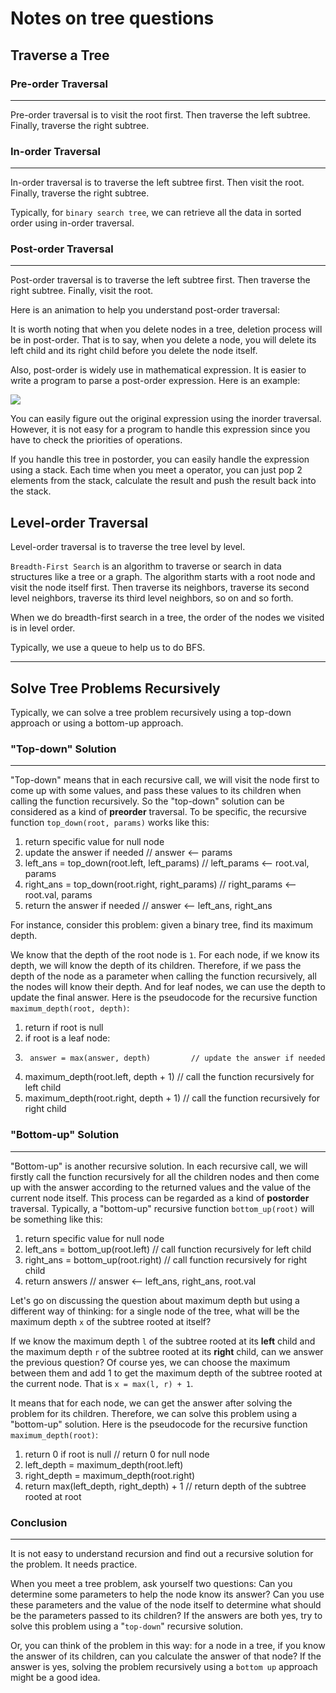 # Notes on tree questions

## Traverse a Tree
### Pre-order Traversal

----------

Pre-order traversal is to visit the root first. Then traverse the left subtree. Finally, traverse the right subtree. 

### In-order Traversal

----------

In-order traversal is to traverse the left subtree first. Then visit the root. Finally, traverse the right subtree.

Typically, for `binary search tree`, we can retrieve all the data in sorted order using in-order traversal. 



### Post-order Traversal

----------

Post-order traversal is to traverse the left subtree first. Then traverse the right subtree. Finally, visit the root.

Here is an animation to help you understand post-order traversal:

It is worth noting that when you delete nodes in a tree, deletion process will be in post-order. That is to say, when you delete a node, you will delete its left child and its right child before you delete the node itself.

Also, post-order is widely use in mathematical expression. It is easier to write a program to parse a post-order expression. Here is an example:

![](https://leetcode.com/explore/learn/card/data-structure-tree/134/traverse-a-tree/Figures/binary_tree/mathematical_expression.png)

You can easily figure out the original expression using the inorder traversal. However, it is not easy for a program to handle this expression since you have to check the priorities of operations.

If you handle this tree in postorder, you can easily handle the expression using a stack. Each time when you meet a operator, you can just pop 2 elements from the stack, calculate the result and push the result back into the stack.
## Level-order Traversal
Level-order traversal is to traverse the tree level by level.

`Breadth-First Search`  is an algorithm to traverse or search in data structures like a tree or a graph. The algorithm starts with a root node and visit the node itself first. Then traverse its neighbors, traverse its second level neighbors, traverse its third level neighbors, so on and so forth.

When we do breadth-first search in a tree, the order of the nodes we visited is in level order.

Typically, we use a queue to help us to do BFS. 

---

## Solve Tree Problems Recursively
Typically, we can solve a tree problem recursively using a top-down approach or using a bottom-up approach.

### "Top-down" Solution

----------

"Top-down" means that in each recursive call, we will visit the node first to come up with some values, and pass these values to its children when calling the function recursively. So the "top-down" solution can be considered as a kind of **preorder** traversal. To be specific, the recursive function `top_down(root, params)` works like this:

1. return specific value for null node
2. update the answer if needed                      // answer <-- params
3. left_ans = top_down(root.left, left_params)      // left_params <-- root.val, params
4. right_ans = top_down(root.right, right_params)   // right_params <-- root.val, params 
5. return the answer if needed                      // answer <-- left_ans, right_ans

For instance, consider this problem: given a binary tree, find its maximum depth.

We know that the depth of the root node is  `1`. For each node, if we know its depth, we will know the depth of its children. Therefore, if we pass the depth of the node as a parameter when calling the function recursively, all the nodes will know their depth. And for leaf nodes, we can use the depth to update the final answer. Here is the pseudocode for the recursive function  `maximum_depth(root, depth)`:

1. return if root is null
2. if root is a leaf node:
3.      answer = max(answer, depth)         // update the answer if needed
4. maximum_depth(root.left, depth + 1)      // call the function recursively for left child
5. maximum_depth(root.right, depth + 1)     // call the function recursively for right child


### "Bottom-up" Solution

----------

"Bottom-up" is another recursive solution. In each recursive call, we will firstly call the function recursively for all the children nodes and then come up with the answer according to the returned values and the value of the current node itself. This process can be regarded as a kind of  **postorder**  traversal. Typically, a "bottom-up" recursive function  `bottom_up(root)`  will be something like this:

1. return specific value for null node
2. left_ans = bottom_up(root.left)          // call function recursively for left child
3. right_ans = bottom_up(root.right)        // call function recursively for right child
4. return answers                           // answer <-- left_ans, right_ans, root.val

Let's go on discussing the question about maximum depth but using a different way of thinking: for a single node of the tree, what will be the maximum depth  `x`  of the subtree rooted at itself?

If we know the maximum depth  `l`  of the subtree rooted at its  **left**  child and the maximum depth  `r`  of the subtree rooted at its  **right**  child, can we answer the previous question? Of course yes, we can choose the maximum between them and add 1 to get the maximum depth of the subtree rooted at the current node. That is  `x = max(l, r) + 1`.

It means that for each node, we can get the answer after solving the problem for its children. Therefore, we can solve this problem using a "bottom-up" solution. Here is the pseudocode for the recursive function  `maximum_depth(root)`:

1. return 0 if root is null                 // return 0 for null node
2. left_depth = maximum_depth(root.left)
3. right_depth = maximum_depth(root.right)
4. return max(left_depth, right_depth) + 1  // return depth of the subtree rooted at root

### Conclusion

----------

It is not easy to understand recursion and find out a recursive solution for the problem. It needs practice.

When you meet a tree problem, ask yourself two questions: Can you determine some parameters to help the node know its answer? Can you use these parameters and the value of the node itself to determine what should be the parameters passed to its children? If the answers are both yes, try to solve this problem using a "`top-down`" recursive solution.

Or, you can think of the problem in this way: for a node in a tree, if you know the answer of its children, can you calculate the answer of that node? If the answer is yes, solving the problem recursively using a  `bottom up`  approach might be a good idea.